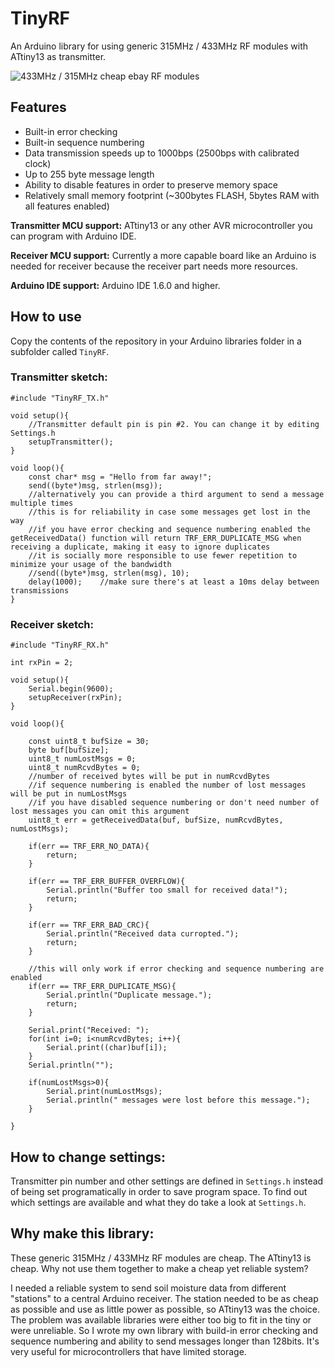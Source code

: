 # TinyRF

An Arduino library for using generic 315MHz / 433MHz RF modules with ATtiny13 as transmitter.

![433MHz / 315MHz cheap ebay RF modules](https://repository-images.githubusercontent.com/293609741/4b910480-f297-11ea-96e6-fd41628b4086)

## Features
* Built-in error checking
* Built-in sequence numbering
* Data transmission speeds up to 1000bps (2500bps with calibrated clock)
* Up to 255 byte message length
* Ability to disable features in order to preserve memory space
* Relatively small memory footprint (~300bytes FLASH, 5bytes RAM with all features enabled)

**Transmitter MCU support:** ATtiny13 or any other AVR microcontroller you can program with Arduino IDE.

**Receiver MCU support:** Currently a more capable board like an Arduino is needed for receiver because the receiver part needs more resources.

**Arduino IDE support:** Arduino IDE 1.6.0 and higher.

## How to use
Copy the contents of the repository in your Arduino libraries folder in a subfolder called `TinyRF`.

### Transmitter sketch:
```
#include "TinyRF_TX.h"

void setup(){
	//Transmitter default pin is pin #2. You can change it by editing Settings.h
	setupTransmitter();
}

void loop(){
	const char* msg = "Hello from far away!";
	send((byte*)msg, strlen(msg));
	//alternatively you can provide a third argument to send a message multiple times
	//this is for reliability in case some messages get lost in the way
	//if you have error checking and sequence numbering enabled the getReceivedData() function will return TRF_ERR_DUPLICATE_MSG when receiving a duplicate, making it easy to ignore duplicates
	//it is socially more responsible to use fewer repetition to minimize your usage of the bandwidth
	//send((byte*)msg, strlen(msg), 10);
	delay(1000);	//make sure there's at least a 10ms delay between transmissions
}
```

### Receiver sketch:
```
#include "TinyRF_RX.h"

int rxPin = 2;

void setup(){
	Serial.begin(9600);
	setupReceiver(rxPin);
}

void loop(){

	const uint8_t bufSize = 30;
	byte buf[bufSize];
	uint8_t numLostMsgs = 0;
	uint8_t numRcvdBytes = 0;
	//number of received bytes will be put in numRcvdBytes
	//if sequence numbering is enabled the number of lost messages will be put in numLostMsgs
	//if you have disabled sequence numbering or don't need number of lost messages you can omit this argument
	uint8_t err = getReceivedData(buf, bufSize, numRcvdBytes, numLostMsgs);

	if(err == TRF_ERR_NO_DATA){
		return;
	}

	if(err == TRF_ERR_BUFFER_OVERFLOW){
		Serial.println("Buffer too small for received data!");
		return;
	}

	if(err == TRF_ERR_BAD_CRC){
		Serial.println("Received data curropted.");
		return;
	}

	//this will only work if error checking and sequence numbering are enabled
	if(err == TRF_ERR_DUPLICATE_MSG){
		Serial.println("Duplicate message.");
		return;
	}

	Serial.print("Received: ");
	for(int i=0; i<numRcvdBytes; i++){
		Serial.print((char)buf[i]);
	}
	Serial.println("");

	if(numLostMsgs>0){
		Serial.print(numLostMsgs);
		Serial.println(" messages were lost before this message.");
	}
	
}
```

## How to change settings:
Transmitter pin number and other settings are defined in `Settings.h` instead of being set programatically in order to save program space. To find out which settings are available and what they do take a look at `Settings.h`. 

## Why make this library:
These generic 315MHz / 433MHz RF modules are cheap. The ATtiny13 is cheap. Why not use them together to make a cheap yet reliable system? 

I needed a reliable system to send soil moisture data from different "stations" to a central Arduino receiver. The station needed to be as cheap as possible and use as little power as possible, so ATtiny13 was the  choice. The problem was available libraries were either too big to fit in the tiny or were unreliable. So I wrote my own library with build-in error checking and sequence numbering and ability to send messages longer than 128bits. It's very useful for microcontrollers that have limited storage.